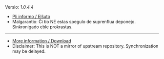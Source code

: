 [//]: # (do not edit me; start)

Versio: _1.0.4.4_

[//]: # (do not edit me; end)


- [Pli informo / Elŝuto](../../subfiles/about.bcma.md)
- Malgarantio: Ĉi tio NE estas spegulo de suprenflua deponejo. Sinkronigado eble prokrastas.

-----

- [More information / Download](../../subfiles/about.bcma.md)
- Disclaimer: This is NOT a mirror of upstream repository. Synchronization may be delayed.
